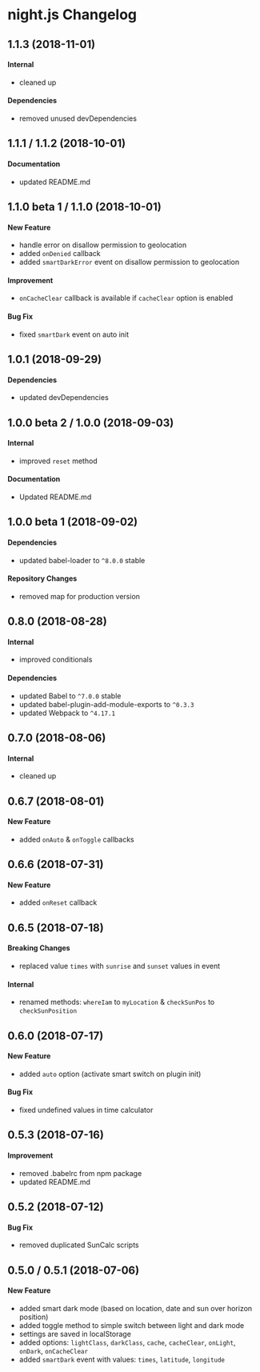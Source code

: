 # night.js Changelog

## 1.1.3 (2018-11-01)
#### Internal
- cleaned up

#### Dependencies
- removed unused devDependencies

## 1.1.1 / 1.1.2 (2018-10-01)
#### Documentation
- updated README.md

## 1.1.0 beta 1 / 1.1.0 (2018-10-01)
#### New Feature
- handle error on disallow permission to geolocation
- added `onDenied` callback
- added `smartDarkError` event on disallow permission to geolocation

#### Improvement
- `onCacheClear` callback is available if `cacheClear` option is enabled

#### Bug Fix
- fixed `smartDark` event on auto init

## 1.0.1 (2018-09-29)
#### Dependencies
- updated devDependencies

## 1.0.0 beta 2 / 1.0.0 (2018-09-03)
#### Internal
- improved `reset` method

#### Documentation
- Updated README.md

## 1.0.0 beta 1 (2018-09-02)
#### Dependencies
- updated babel-loader to `^8.0.0` stable

#### Repository Changes
- removed map for production version

## 0.8.0 (2018-08-28)
#### Internal
- improved conditionals

#### Dependencies
- updated Babel to `^7.0.0` stable
- updated babel-plugin-add-module-exports to `^0.3.3`
- updated Webpack to `^4.17.1`

## 0.7.0 (2018-08-06)
#### Internal
- cleaned up

## 0.6.7 (2018-08-01)
#### New Feature
- added `onAuto` & `onToggle` callbacks

## 0.6.6 (2018-07-31)
#### New Feature
- added `onReset` callback

## 0.6.5 (2018-07-18)
#### Breaking Changes
- replaced value `times` with `sunrise` and `sunset` values in event

#### Internal
- renamed methods: `whereIam` to `myLocation` & `checkSunPos` to `checkSunPosition`

## 0.6.0 (2018-07-17)
#### New Feature
- added `auto` option (activate smart switch on plugin init)

#### Bug Fix
- fixed undefined values in time calculator

## 0.5.3 (2018-07-16)
#### Improvement
- removed .babelrc from npm package
- updated README.md

## 0.5.2 (2018-07-12)
#### Bug Fix
- removed duplicated SunCalc scripts

## 0.5.0 / 0.5.1 (2018-07-06)
#### New Feature
- added smart dark mode (based on location, date and sun over horizon position)
- added toggle method to simple switch between light and dark mode
- settings are saved in localStorage
- added options: `lightClass`, `darkClass`, `cache`, `cacheClear`, `onLight`, `onDark`, `onCacheClear`
- added `smartDark` event with values: `times`, `latitude`, `longitude`
